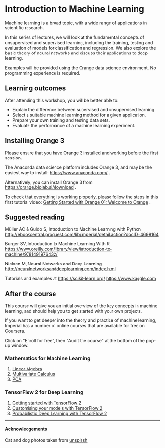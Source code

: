 # Introduction to Machine Learning

Machine learning is a broad topic, with a wide range of applications in scientific research. 

In this series of lectures, we will look at the fundamental concepts of unsupervised and supervised learning, including the training, testing and evaluation of models for classification and regression.  We also explore the basic theory of neural networks and discuss their applications to deep learning.

Examples will be provided using the Orange data science environment.  No programming experience is required.


## Learning outcomes

After attending this workshop, you will be better able to:

* Explain the difference between supervised and unsupervised learning.
* Select a suitable machine learning method for a given application.
* Prepare your own training and testing data sets.
* Evaluate the performance of a machine learning experiment.


## Installing Orange 3

Please ensure that you have Orange 3 installed and working before the first session.

The Anaconda data science platform includes Orange 3, and may be the easiest way to install: https://www.anaconda.com/ .

Alternatively, you can install Orange 3 from https://orange.biolab.si/download .

To check that everything is working properly, please follow the steps in this first tutorial video:
[Getting Started with Orange 01: Welcome to Orange](https://www.youtube.com/watch?v=HXjnDIgGDuI)  .


## Suggested reading

Müller AC & Guido S, Introduction to Machine Learning with Python
http://ebookcentral.proquest.com/lib/imperial/detail.action?docID=4698164

Burger SV, Introduction to Machine Learning With R
https://www.oreilly.com/library/view/introduction-to-machine/9781491976432/

Nielsen M, Neural Networks and Deep Learning
http://neuralnetworksanddeeplearning.com/index.html

Tutorials and examples at
https://scikit-learn.org/
https://www.kaggle.com 


## After the course

This course will give you an initial overview of the key concepts in machine learning, and should help you to get started with your own projects. 

If you want to get deeper into the theory and practice of machine learning, Imperial has a number of online courses that are available for free on Coursera. 

Click on "Enroll for free", then "Audit the course" at the bottom of the pop-up window. 


### Mathematics for Machine Learning

1. [Linear Algebra](https://www.coursera.org/learn/linear-algebra-machine-learning)
2. [Multivariate Calculus](https://www.coursera.org/learn/multivariate-calculus-machine-learning)
3. [PCA](https://www.coursera.org/learn/pca-machine-learning)


### TensorFlow 2 for Deep Learning 

1. [Getting started with TensorFlow 2](https://www.coursera.org/learn/getting-started-with-tensor-flow2)
2. [Customising your models with TensorFlow 2](https://www.coursera.org/learn/customising-models-tensorflow2)
3. [Probabilistic Deep Learning with TensorFlow 2](https://www.coursera.org/learn/probabilistic-deep-learning-with-tensorflow2)

---

#### Acknowledgements

Cat and dog photos taken from [unsplash](https://unsplash.com)
